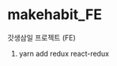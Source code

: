 # makehabit_FE

갓생삼일 프로젝트 (FE)

<!-- 리드미 -->
<!-- 수정 -->
<!-- 수정 -->

1. yarn add redux react-redux

